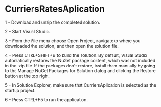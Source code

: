# CurriersRatesAplication
1 - Download and unzip the completed solution.

2 - Start Visual Studio.

3 - From the File menu choose Open Project, navigate to where you downloaded the solution, and then open the solution file.

4 - Press CTRL+SHIFT+B to build the solution. By default, Visual Studio automatically restores the NuGet package content, which was not included in the .zip file. If the packages don't restore, install them manually by going to the Manage NuGet Packages for Solution dialog and clicking the Restore button at the top right.

5 - In Solution Explorer, make sure that CurriersAplication is selected as the startup project.

6 - Press CTRL+F5 to run the application.
